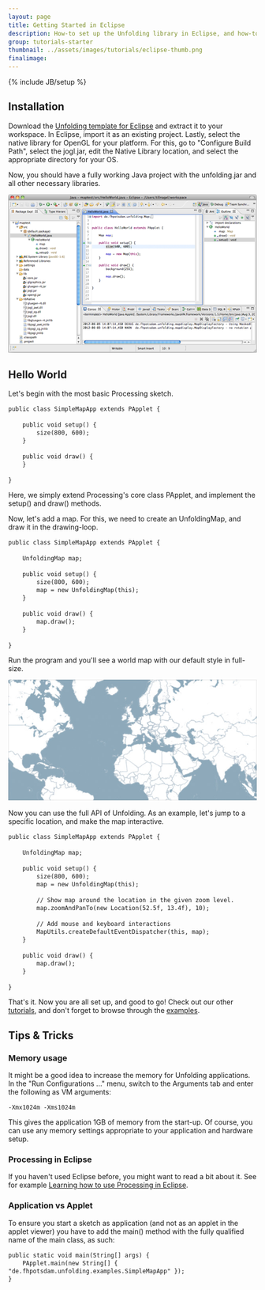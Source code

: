 ```yaml
---
layout: page
title: Getting Started in Eclipse
description: How-to set up the Unfolding library in Eclipse, and how-to create your first simple map in minutes.
group: tutorials-starter
thumbnail: ../assets/images/tutorials/eclipse-thumb.png
finalimage: 
---
```


{% include JB/setup %}

## Installation

Download the [Unfolding template for Eclipse](http://unfoldingmaps.org/downloads) and extract it to your workspace. In Eclipse, import it as an existing project. Lastly, select the native library for OpenGL for your platform. For this, go to "Configure Build Path", select the jogl.jar, edit the Native Library location, and select the appropriate directory for your OS.

Now, you should have a fully working Java project with the unfolding.jar and all other necessary libraries. 

![Unfolding in Eclipse](../assets/images/tutorials/eclipse-helloworld.png)


## Hello World

Let's begin with the most basic Processing sketch.

	public class SimpleMapApp extends PApplet {
	
		public void setup() {
			size(800, 600);
		}
		
		public void draw() {
		}
		
	}

Here, we simply extend Processing's core class PApplet, and implement the setup() and draw() methods.

Now, let's add a map. For this, we need to create an UnfoldingMap, and draw it in the drawing-loop.

	public class SimpleMapApp extends PApplet {
	
		UnfoldingMap map;
	
		public void setup() {
			size(800, 600);
			map = new UnfoldingMap(this);
		}
	
		public void draw() {
			map.draw();
		}
	
	}

Run the program and you'll see a world map with our default style in full-size.

![Simple world map](../assets/images/tutorials/worldmap.jpg)


Now you can use the full API of Unfolding. As an example, let's jump to a specific location, and make the map interactive.

	public class SimpleMapApp extends PApplet {

		UnfoldingMap map;

		public void setup() {
			size(800, 600);
			map = new UnfoldingMap(this);
		
			// Show map around the location in the given zoom level.
			map.zoomAndPanTo(new Location(52.5f, 13.4f), 10);

			// Add mouse and keyboard interactions
			MapUtils.createDefaultEventDispatcher(this, map);
		}

		public void draw() {
			map.draw();
		}

	}

That's it. Now you are all set up, and good to go! Check out our other [tutorials](./), and don't forget to browse through the [examples](../examples/).


## Tips & Tricks


### Memory usage
It might be a good idea to increase the memory for Unfolding applications. In the "Run Configurations ..." menu, switch to the Arguments tab and enter the following as VM arguments: 

	-Xmx1024m -Xms1024m
	
This gives the application 1GB of memory from the start-up. Of course, you can use any memory settings appropriate to your application and hardware setup.


### Processing in Eclipse

If you haven't used Eclipse before, you might want to read a bit about it. See for example <a href="http://processing.org/learning/eclipse/">Learning how to use Processing in Eclipse</a>.


### Application vs Applet

To ensure you start a sketch as application (and not as an applet in the applet viewer) you have to add the main() method
with the fully qualified name of the main class, as such:

	public static void main(String[] args) {
		PApplet.main(new String[] { "de.fhpotsdam.unfolding.examples.SimpleMapApp" });
	}
